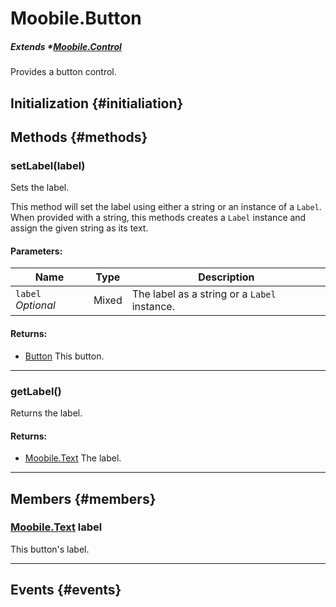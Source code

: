 Moobile.Button
================================================================================

##### Extends *[Moobile.Control](Control/Control.md)

Provides a button control.

Initialization {#initialiation}
--------------------------------------------------------------------------------

Methods {#methods}
--------------------------------------------------------------------------------

### setLabel(label)

Sets the label.

This method will set the label using either a string or an instance of a
`Label`. When provided with a string, this methods creates a `Label`
instance and assign the given string as its text.

#### Parameters:

Name  | Type | Description
----- | ---- | -----------
`label` *Optional* | Mixed | The label as a string or a `Label` instance.

#### Returns:

- [Button](Control/Button.md) This button.


-----

### getLabel()

Returns the label.


#### Returns:

- [Moobile.Text](Control/Text.md) The label.


-----


Members {#members}
--------------------------------------------------------------------------------

### [Moobile.Text](Control/Text.md) label

This button's label.

-----


Events {#events}
--------------------------------------------------------------------------------